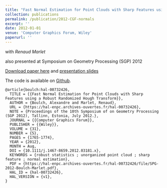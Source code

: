 ```yaml
---
title: "Fast Normal Estimation for Point Clouds with Sharp Features using a Robust Randomized Hough Transform"
collection: publications
permalink: /publication/2012-CGF-normals
excerpt: ''
date: 2012-01-01
venue: 'Computer Graphics Forum, Wiley'
paperurl: ''
---
```


with *Renaud Marlet*

also presented at Symposium on Geometry Processing (SGP) 2012

[Download paper here](https://aboulch.github.io/files/2012_sgp_boulch.pdf) and [presentation slides](https://aboulch.github.io/files/talks/2012_sgp_boulch_slides.pdf)

The code is available on [Github](https://github.com/aboulch/normals_Hough).

```
@article{boulch:hal-00732426,
  TITLE = {{Fast Normal Estimation for Point Clouds with Sharp Features using a Robust Randomized Hough Transform}},
  AUTHOR = {Boulch, Alexandre and Marlet, Renaud},
  URL = {https://hal-enpc.archives-ouvertes.fr/hal-00732426},
  NOTE = {Proceedings of the 10th Symposium of on Geometry Processing (SGP 2012), Tallinn, Estonia, July 2012.},
  JOURNAL = {{Computer Graphics Forum}},
  PUBLISHER = {{Wiley}},
  VOLUME = {31},
  NUMBER = {5},
  PAGES = {1765-1774},
  YEAR = {2012},
  MONTH = Aug,
  DOI = {10.1111/j.1467-8659.2012.03181.x},
  KEYWORDS = {robust statistics ; unorganized point cloud ; sharp feature ; normal estimation},
  PDF = {https://hal-enpc.archives-ouvertes.fr/hal-00732426/file/SPG-2012-Boulch-Marlet.pdf},
  HAL_ID = {hal-00732426},
  HAL_VERSION = {v1},
}
```
